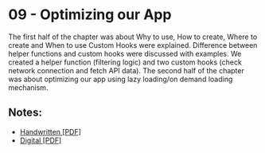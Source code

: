 # 09 - Optimizing our App

The first half of the chapter was about Why to use, How to create, Where to create and When to use Custom Hooks were explained. Difference between helper functions and custom hooks were discussed with examples. We created a helper function (filtering logic) and two custom hooks (check network connection and fetch API data). The second half of the chapter was about optimizing our app using lazy loading/on demand loading mechanism.

## Notes:

- [Handwritten [PDF]](https://github.com/deltanode/react-playground/blob/main/00-React-Notes/Chapter%2009%20-%20Optimizing%20our%20App%20%20-%20HandWritten%20Notes.pdf)
- [Digital [PDF]](https://github.com/deltanode/react-playground/blob/main/00-React-Notes/Chapter%2009%20-%20Optimizing%20our%20App%20-%20Digital%20Notes.pdf)
